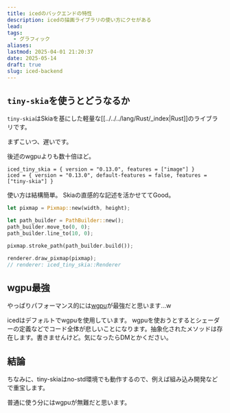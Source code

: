 ```yaml
---
title: icedのバックエンドの特性
description: icedの描画ライブラリの使い方にクセがある
lead: 
tags:
  - グラフィック
aliases: 
lastmod: 2025-04-01 21:20:37
date: 2025-05-14
draft: true
slug: iced-backend
---
```

## `tiny-skia`を使うとどうなるか
`tiny-skia`はSkiaを基にした軽量な[[../../../lang/Rust/_index|Rust]]のライブラリです。

まずこいつ、遅いです。

後述のwgpuよりも数十倍ほど。
```toml: Cargo.toml
iced_tiny_skia = { version = "0.13.0", features = ["image"] }  
iced = { version = "0.13.0", default-features = false, features = ["tiny-skia"] }
```

使い方は結構簡単。
Skiaの直感的な記述を活かせててGood。
```rust
let pixmap = Pixmap::new(width, height);

let path_builder = PathBuilder::new();
path_builder.move_to(0, 0);
path_builder.line_to(10, 0);

pixmap.stroke_path(path_builder.build());

renderer.draw_pixmap(pixmap);
// renderer: iced_tiny_skia::Renderer
```

## wgpu最強
やっぱりパフォーマンス的には[wgpu](../../wgpu/wgpu.md)が最強だと思います...w

icedはデフォルトでwgpuを使用しています。 
wgpuを使おうとするとシェーダーの定義などでコード全体が悲しいことになります。抽象化されたメソッドは存在します。書きませんけど。気になったらDMとかください。

## 結論
ちなみに、tiny-skiaはno-std環境でも動作するので、例えば組み込み開発などで重宝します。

普通に使う分にはwgpuが無難だと思います。
